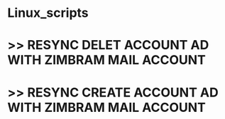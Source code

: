 # Linux_scripts
# >> RESYNC DELET ACCOUNT AD WITH ZIMBRAM MAIL ACCOUNT
# >> RESYNC CREATE ACCOUNT AD WITH ZIMBRAM MAIL ACCOUNT

